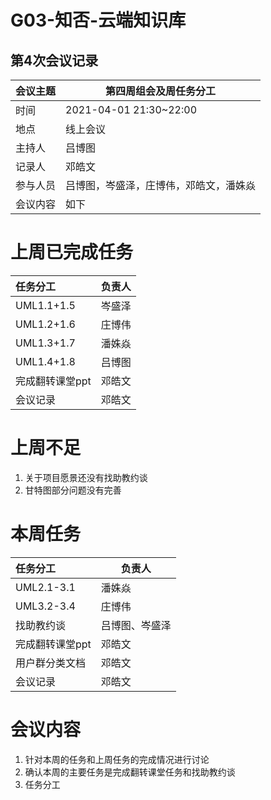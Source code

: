 # G03-知否-云端知识库

## 第4次会议记录

| 会议主题   | 第四周组会及周任务分工 |
| :-------  | ---------------------------- |
| 时间      | 2021-04-01 21:30~22:00 |
| 地点      | 线上会议               |
| 主持人    | 吕博图                 |
| 记录人    | 邓皓文                    |
| 参与人员  | 吕博图，岑盛泽，庄博伟，邓皓文，潘姝焱 |
| 会议内容  | 如下                         |

# 上周已完成任务

| 任务分工        | 负责人 |
| :-------------- | ------ |
| UML1.1+1.5      | 岑盛泽 |
| UML1.2+1.6      | 庄博伟 |
| UML1.3+1.7      | 潘姝焱 |
| UML1.4+1.8      | 吕博图 |
| 完成翻转课堂ppt | 邓皓文 |
| 会议记录        | 邓皓文 |
# 上周不足

1. 关于项目愿景还没有找助教约谈
2. 甘特图部分问题没有完善

# 本周任务

| 任务分工        | 负责人         |
| :-------------- | -------------- |
| UML2.1-3.1      | 潘姝焱         |
| UML3.2-3.4      | 庄博伟         |
| 找助教约谈      | 吕博图、岑盛泽 |
| 完成翻转课堂ppt | 邓皓文         |
| 用户群分类文档  | 邓皓文         |
| 会议记录        | 邓皓文         |



# 会议内容

1. 针对本周的任务和上周任务的完成情况进行讨论
2. 确认本周的主要任务是完成翻转课堂任务和找助教约谈
3. 任务分工
